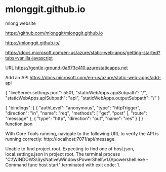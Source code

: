 # mlonggit.github.io
 mlong website

https://github.com/mlonggit/mlonggit.github.io

https://mlonggit.github.io/

https://docs.microsoft.com/en-us/azure/static-web-apps/getting-started?tabs=vanilla-javascript

URL
https://gentle-ground-0a673c410.azurestaticapps.net


Add an API
https://docs.microsoft.com/en-us/azure/static-web-apps/add-api

{
    "liveServer.settings.port": 5501,
    "staticWebApps.appSubpath": "/",
    "staticWebApps.apiSubpath": "api",
    "staticWebApps.outputSubpath": "/"
}


{
  "bindings": [
    {
      "authLevel": "anonymous",
      "type": "httpTrigger",
      "direction": "in",
      "name": "req",
      "methods": [
        "get",
        "post"
      ],
      "route": "message"
    },
    {
      "type": "http",
      "direction": "out",
      "name": "res"
    }
  ]
}
function.json


With Core Tools running, navigate to the following URL to verify the API is running correctly:
 http://localhost:7071/api/message.




Unable to find project root. Expecting to find one of host.json, local.settings.json in project root.
The terminal process "C:\WINDOWS\SysNative\WindowsPowerShell\v1.0\powershell.exe -Command func host start" terminated with exit code: 1.
